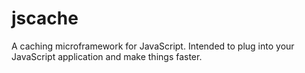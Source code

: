 jscache
=======

A caching microframework for JavaScript. Intended to plug into your JavaScript application and make things faster. 